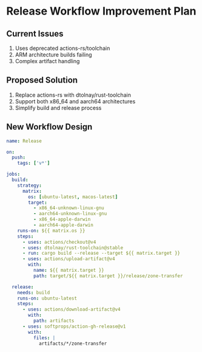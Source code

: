 # Release Workflow Improvement Plan

## Current Issues
1. Uses deprecated actions-rs/toolchain
2. ARM architecture builds failing
3. Complex artifact handling

## Proposed Solution
1. Replace actions-rs with dtolnay/rust-toolchain
2. Support both x86_64 and aarch64 architectures
3. Simplify build and release process

## New Workflow Design
```yaml
name: Release

on:
  push:
    tags: ['v*']

jobs:
  build:
    strategy:
      matrix:
        os: [ubuntu-latest, macos-latest]
        target: 
          - x86_64-unknown-linux-gnu
          - aarch64-unknown-linux-gnu
          - x86_64-apple-darwin
          - aarch64-apple-darwin
    runs-on: ${{ matrix.os }}
    steps:
      - uses: actions/checkout@v4
      - uses: dtolnay/rust-toolchain@stable
      - run: cargo build --release --target ${{ matrix.target }}
      - uses: actions/upload-artifact@v4
        with:
          name: ${{ matrix.target }}
          path: target/${{ matrix.target }}/release/zone-transfer

  release:
    needs: build
    runs-on: ubuntu-latest
    steps:
      - uses: actions/download-artifact@v4
        with:
          path: artifacts
      - uses: softprops/action-gh-release@v1
        with:
          files: |
            artifacts/*/zone-transfer